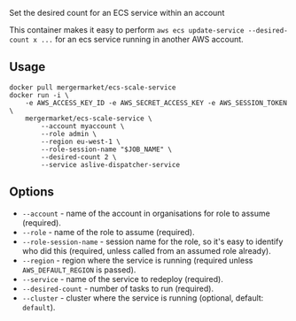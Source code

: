 Set the desired count for an ECS service within an account

This container makes it easy to perform `aws ecs update-service --desired-count x ...`
for an ecs service running in another AWS account.

## Usage

    docker pull mergermarket/ecs-scale-service
    docker run -i \
        -e AWS_ACCESS_KEY_ID -e AWS_SECRET_ACCESS_KEY -e AWS_SESSION_TOKEN \
        mergermarket/ecs-scale-service \
            --account myaccount \
            --role admin \
            --region eu-west-1 \
            --role-session-name "$JOB_NAME" \
            --desired-count 2 \
            --service aslive-dispatcher-service

## Options

* `--account` - name of the account in organisations for role to assume (required).
* `--role` - name of the role to assume (required).
* `--role-session-name` - session name for the role, so it's easy to identify who did this (required, unless called from an assumed role already).
* `--region` - region where the service is running (required unless `AWS_DEFAULT_REGION` is passed).
* `--service` - name of the service to redeploy (required).
* `--desired-count` - number of tasks to run (required).
* `--cluster` - cluster where the service is running (optional, default: `default`).

